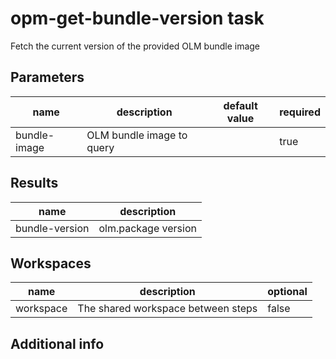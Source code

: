 # opm-get-bundle-version task

Fetch the current version of the provided OLM bundle image

## Parameters
|name|description|default value|required|
|---|---|---|---|
|bundle-image|OLM bundle image to query||true|

## Results
|name|description|
|---|---|
|bundle-version|olm.package version|

## Workspaces
|name|description|optional|
|---|---|---|
|workspace|The shared workspace between steps|false|

## Additional info

